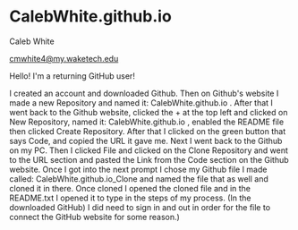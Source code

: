 # CalebWhite.github.io

Caleb White

cmwhite4@my.waketech.edu

Hello! I'm a returning GitHub user!

I created an account and downloaded Github. Then on Github's website I made a new Repository and named it: CalebWhite.github.io . After that I went back to the Github website, clicked the + at the top left and clicked on New Repository, named it: CalebWhite.github.io , enabled the README file then clicked Create Repository. After that I clicked on the green button that says Code, and copied the URL it gave me. Next I went back to the Github on my PC. Then I clicked File and clicked on the Clone Repository and went to the URL section and pasted the Link from the Code section on the Github website. Once I got into the next prompt I chose my Github file I made called: CalebWhite.github.io_Clone and named the file that as well and cloned it in there. Once cloned I opened the cloned file and in the README.txt I opened it to type in the steps of my process. (In the downloaded GitHub) I did need to sign in and out in order for the file to connect the GitHub website for some reason.) 